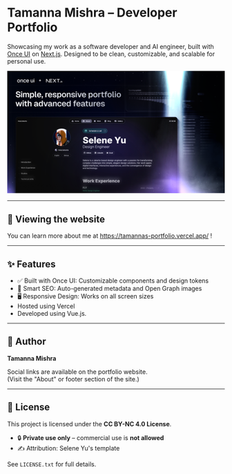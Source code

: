 
# **Tamanna Mishra – Developer Portfolio**

Showcasing my work as a software developer and AI engineer, built with [Once UI](https://once-ui.com) on [Next.js](https://nextjs.org). Designed to be clean, customizable, and scalable for personal use.

![Portfolio Cover](public/images/cover.png)

---

## 🚀 Viewing the website

You can learn more about me at https://tamannas-portfolio.vercel.app/ !

---

## ✨ Features

- ✅ Built with Once UI: Customizable components and design tokens
- 🧠 Smart SEO: Auto-generated metadata and Open Graph images
- 🖥️ Responsive Design: Works on all screen sizes
- Hosted using Vercel
- Developed using Vue.js.
---

## 👤 Author

**Tamanna Mishra**

Social links are available on the portfolio website.  
(Visit the "About" or footer section of the site.)

---

## 📄 License

This project is licensed under the **CC BY-NC 4.0 License**.

- 🔒 **Private use only** – commercial use is **not allowed**
- ✍️ Attribution: Selene Yu's template

See `LICENSE.txt` for full details.

```
